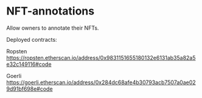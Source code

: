 # NFT-annotations
Allow owners to annotate their NFTs.

Deployed contracts:

Ropsten
https://ropsten.etherscan.io/address/0x9831151655180132e6131ab35a82a5e32c149116#code

Goerli
https://goerli.etherscan.io/address/0x284dc68afe4b30793acb7507a0ae029d91bf698e#code

